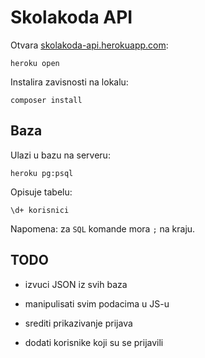 # Skolakoda API

Otvara [skolakoda-api.herokuapp.com](https://skolakoda-api.herokuapp.com/):
```
heroku open
```

Instalira zavisnosti na lokalu:
```
composer install
```

## Baza

Ulazi u bazu na serveru:
```
heroku pg:psql
```

Opisuje tabelu:

```
\d+ korisnici
```

Napomena: za `SQL` komande mora `;` na kraju.

## TODO
* izvuci JSON iz svih baza
* manipulisati svim podacima u JS-u

* srediti prikazivanje prijava
* dodati korisnike koji su se prijavili
